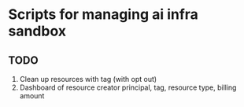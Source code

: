 # Scripts for managing ai infra sandbox

## TODO

1. Clean up resources with tag (with opt out)
2. Dashboard of resource creator principal, tag, resource type, billing amount
